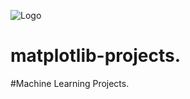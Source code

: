 ![Logo](https://chrome22.s3.us-west-2.amazonaws.com/nokyy.png)

# matplotlib-projects.
#Machine Learning Projects.
